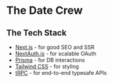 # The Date Crew

## The Tech Stack

- [Next.js](https://nextjs.org) - for good SEO and SSR
- [NextAuth.js](https://next-auth.js.org) - for scalable OAuth
- [Prisma](https://prisma.io) - for DB interactions
- [Tailwind CSS](https://tailwindcss.com) - for styling
- [tRPC](https://trpc.io) - for end-to-end typesafe APIs
